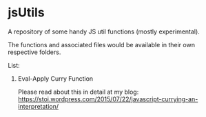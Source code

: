 # jsUtils
A repository of some handy JS util functions (mostly experimental).

The functions and associated files would be available in their own respective folders.

List:

1. Eval-Apply Curry Function

    Please read about this in detail at my blog: https://stoi.wordpress.com/2015/07/22/javascript-currying-an-interpretation/
